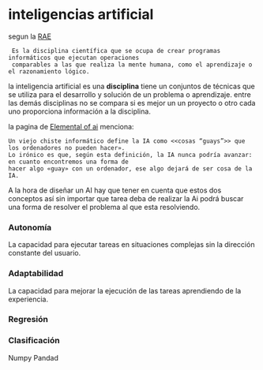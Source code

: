 # inteligencias artificial
segun la [RAE](https://dle.rae.es/inteligencia)

     Es la disciplina científica que se ocupa de crear programas informáticos que ejecutan operaciones 
     comparables a las que realiza la mente humana, como el aprendizaje o el razonamiento lógico.

la inteligencia artificial es una **disciplina**  tiene un conjuntos de técnicas que se utiliza para 
el desarrollo y solución de un problema o aprendizaje. entre las demás disciplinas no se compara si es
mejor un un proyecto o otro cada uno proporciona información a la disciplina. 

la pagina de [Elemental of ai](https://www.elementsofai.com/es?_ga=2.14198391.132550550.1645545035-1800266302.1645545035) menciona: 

    Un viejo chiste informático define la IA como <<cosas “guays”>> que los ordenadores no pueden hacer».
    Lo irónico es que, según esta definición, la IA nunca podría avanzar: en cuanto encontremos una forma de
    hacer algo «guay» con un ordenador, ese algo dejará de ser cosa de la IA. 

A la hora de diseñar un AI hay que tener en cuenta que estos dos conceptos así sin importar que
tarea deba de realizar la Ai  podrá buscar una forma de resolver el problema al que esta resolviendo.

### Autonomía
La capacidad para ejecutar tareas en situaciones complejas sin la dirección constante del usuario.

### Adaptabilidad
La capacidad para mejorar la ejecución de las tareas aprendiendo de la experiencia.

### Regresión
### Clasificación
Numpy
Pandad
